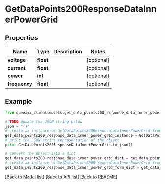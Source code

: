 # GetDataPoints200ResponseDataInnerPowerGrid


## Properties
Name | Type | Description | Notes
------------ | ------------- | ------------- | -------------
**voltage** | **float** |  | [optional] 
**current** | **float** |  | [optional] 
**power** | **int** |  | [optional] 
**frequency** | **float** |  | [optional] 

## Example

```python
from openapi_client.models.get_data_points200_response_data_inner_power_grid import GetDataPoints200ResponseDataInnerPowerGrid

# TODO update the JSON string below
json = "{}"
# create an instance of GetDataPoints200ResponseDataInnerPowerGrid from a JSON string
get_data_points200_response_data_inner_power_grid_instance = GetDataPoints200ResponseDataInnerPowerGrid.from_json(json)
# print the JSON string representation of the object
print GetDataPoints200ResponseDataInnerPowerGrid.to_json()

# convert the object into a dict
get_data_points200_response_data_inner_power_grid_dict = get_data_points200_response_data_inner_power_grid_instance.to_dict()
# create an instance of GetDataPoints200ResponseDataInnerPowerGrid from a dict
get_data_points200_response_data_inner_power_grid_form_dict = get_data_points200_response_data_inner_power_grid.from_dict(get_data_points200_response_data_inner_power_grid_dict)
```
[[Back to Model list]](../README.md#documentation-for-models) [[Back to API list]](../README.md#documentation-for-api-endpoints) [[Back to README]](../README.md)


